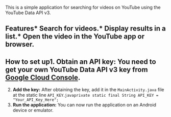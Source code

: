 This is a simple application for searching for videos on YouTube using the YouTube Data API v3.
## Features* Search for videos.* Display results in a list.* Open the video in the YouTube app or browser.
## How to set up1. **Obtain an API key:** You need to get your own YouTube Data API v3 key from [Google Cloud Console](https://console.cloud.google.com/).
2. **Add the key:** After obtaining the key, add it in the `MainActivity.java` file at the static line `API_KEY`.```javaprivate static final String API_KEY = "Your_API_Key_Here";```
3. **Run the application:** You can now run the application on an Android device or emulator.
